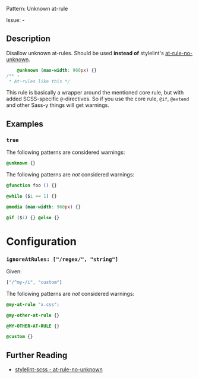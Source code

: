 Pattern: Unknown at-rule

Issue: -

## Description

Disallow unknown at-rules. Should be used **instead of** stylelint's [at-rule-no-unknown](http://stylelint.io/user-guide/rules/at-rule-no-unknown/).

```css
    @unknown (max-width: 960px) {}
/** ↑
 * At-rules like this */
```

This rule is basically a wrapper around the mentioned core rule, but with added SCSS-specific `@`-directives. So if you use the core rule, `@if`, `@extend` and other Sass-y things will get warnings.

## Examples

### `true`

The following patterns are considered warnings:

```css
@unknown {}
```

The following patterns are *not* considered warnings:

```css
@function foo () {}
```

```css
@while ($i == 1) {}
```

```css
@media (max-width: 960px) {}
```

```css
@if ($i) {} @else {}
```

# Configuration

### `ignoreAtRules: ["/regex/", "string"]`

Given:

```js
["/^my-/i", "custom"]
```

The following patterns are *not* considered warnings:

```css
@my-at-rule "x.css";
```

```css
@my-other-at-rule {}
```

```css
@MY-OTHER-AT-RULE {}
```

```css
@custom {}
```

## Further Reading

* [stylelint-scss - at-rule-no-unknown](https://github.com/kristerkari/stylelint-scss/blob/master/src/rules/at-rule-no-unknown/README.md)